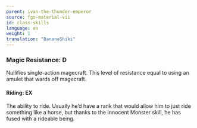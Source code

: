 ```yaml
---
parent: ivan-the-thunder-emperor
source: fgo-material-vii
id: class-skills
language: en
weight: 1
translation: "BananaShiki"
---
```


### Magic Resistance: D

Nullifies single-action magecraft.
This level of resistance equal to using an amulet that wards off magecraft.

#### Riding: EX

The ability to ride. Usually he’d have a rank that would allow him to just ride something like a horse, but thanks to the Innocent Monster skill, he has fused with a rideable being.
